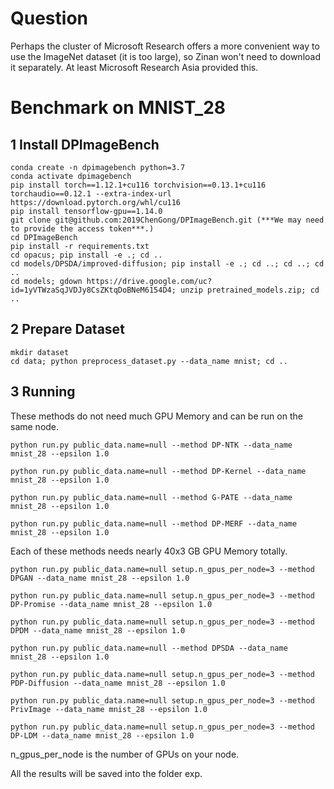 <!-- <div align=center> -->
  
# Question

Perhaps the cluster of Microsoft Research offers a more convenient way to use the ImageNet dataset (it is too large), so Zinan won't need to download it separately. At least Microsoft Research Asia provided this.

# Benchmark on MNIST_28

## 1 Install DPImageBench

 ```
conda create -n dpimagebench python=3.7
conda activate dpimagebench
pip install torch==1.12.1+cu116 torchvision==0.13.1+cu116 torchaudio==0.12.1 --extra-index-url https://download.pytorch.org/whl/cu116
pip install tensorflow-gpu==1.14.0
git clone git@github.com:2019ChenGong/DPImageBench.git (***We may need to provide the access token***.)
cd DPImageBench
pip install -r requirements.txt
cd opacus; pip install -e .; cd ..
cd models/DPSDA/improved-diffusion; pip install -e .; cd ..; cd ..; cd ..
cd models; gdown https://drive.google.com/uc?id=1yVTWzaSqJVDJy8CsZKtqDoBNeM6154D4; unzip pretrained_models.zip; cd ..
 ```

## 2 Prepare Dataset

 ```
mkdir dataset
cd data; python preprocess_dataset.py --data_name mnist; cd ..
 ```

## 3 Running

These methods do not need much GPU Memory and can be run on the same node.

```
python run.py public_data.name=null --method DP-NTK --data_name mnist_28 --epsilon 1.0
```
```
python run.py public_data.name=null --method DP-Kernel --data_name mnist_28 --epsilon 1.0
```
```
python run.py public_data.name=null --method G-PATE --data_name mnist_28 --epsilon 1.0
```
```
python run.py public_data.name=null --method DP-MERF --data_name mnist_28 --epsilon 1.0
```

Each of these methods needs nearly 40x3 GB GPU Memory totally.

```
python run.py public_data.name=null setup.n_gpus_per_node=3 --method DPGAN --data_name mnist_28 --epsilon 1.0
```
```
python run.py public_data.name=null setup.n_gpus_per_node=3 --method DP-Promise --data_name mnist_28 --epsilon 1.0
```
```
python run.py public_data.name=null setup.n_gpus_per_node=3 --method DPDM --data_name mnist_28 --epsilon 1.0
```
```
python run.py public_data.name=null --method DPSDA --data_name mnist_28 --epsilon 1.0
```
```
python run.py public_data.name=null setup.n_gpus_per_node=3 --method PDP-Diffusion --data_name mnist_28 --epsilon 1.0
```
```
python run.py public_data.name=null setup.n_gpus_per_node=3 --method PrivImage --data_name mnist_28 --epsilon 1.0
```
```
python run.py public_data.name=null setup.n_gpus_per_node=3 --method DP-LDM --data_name mnist_28 --epsilon 1.0
```

n_gpus_per_node is the number of GPUs on your node.

All the results will be saved into the folder exp.